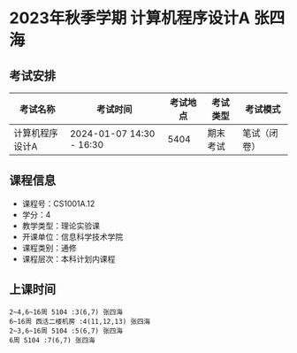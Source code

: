 # 2023年秋季学期 计算机程序设计A 张四海




## 考试安排

| 考试名称 | 考试时间 | 考试地点 | 考试类型 | 考试模式 |
| -------- | -------- | -------- | -------- | -------- |
| 计算机程序设计A | 2024-01-07 14:30 - 16:30 | 5404 | 期末考试 | 笔试（闭卷） |





## 课程信息

- 课程号：CS1001A.12
- 学分：4
- 教学类型：理论实验课
- 开课单位：信息科学技术学院
- 课程类别：通修
- 课程层次：本科计划内课程

## 上课时间

```
2~4,6~16周 5104 :3(6,7) 张四海
6~16周 西活二楼机房 :4(11,12,13) 张四海
2~3,6~16周 5104 :5(6,7) 张四海
6周 5104 :7(6,7) 张四海
```

